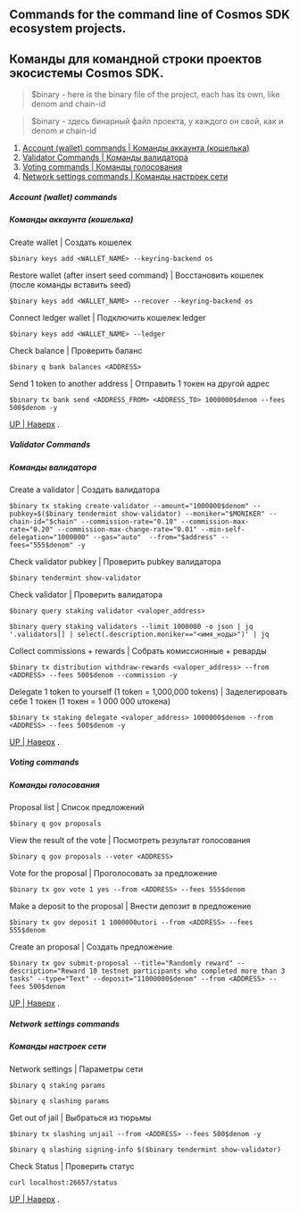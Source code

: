 ## Commands for the command line of Cosmos SDK ecosystem projects.
## Команды для командной строки проектов экосистемы Cosmos SDK.

> $binary - here is the binary file of the project, each has its own, like denom and chain-id
 
> $binary - здесь бинарный файл проекта, у каждого он свой, как и denom и chain-id

 1. [Account (wallet) commands | Команды аккаунта (кошелька)](https://github.com/Dimokus88/guides/blob/main/Cosmos%20SDK/COMMAND.MD#account-wallet-commands)
 2. [Validator Commands | Команды валидатора](https://github.com/Dimokus88/guides/blob/main/Cosmos%20SDK/COMMAND.MD#validator-commands)
 3. [Voting commands | Команды голосования](https://github.com/Dimokus88/guides/blob/main/Cosmos%20SDK/COMMAND.MD#voting-commands)
 4. [Network settings commands | Команды настроек сети](https://github.com/Dimokus88/guides/blob/main/Cosmos%20SDK/COMMAND.MD#network-settings-commands)
 
##### Account (wallet) commands
 
##### Команды аккаунта (кошелька)

Create wallet | Cоздать кошелек

```
$binary keys add <WALLET_NAME> --keyring-backend os
```

Restore wallet (after insert seed command) | Восстановить кошелек (после команды вставить seed)

```
$binary keys add <WALLET_NAME> --recover --keyring-backend os
```

Connect ledger wallet | Подключить кошелек ledger

```
$binary keys add <WALLET_NAME> --ledger 
```

Check balance | Проверить баланс

```
$binary q bank balances <ADDRESS>
```

Send 1 token to another address | Отправить 1 токен на другой адрес

```
$binary tx bank send <ADDRESS_FROM> <ADDRESS_TO> 1000000$denom --fees 500$denom -y
```

[UP | Наверх](https://github.com/Dimokus88/guides/blob/main/Cosmos%20SDK/COMMAND.MD#commands-for-the-command-line-of-cosmos-sdk-ecosystem-projects) .

##### Validator Commands
##### Команды валидатора

Create a validator | Создать валидатора

```
$binary tx staking create-validator --amount="1000000$denom" --pubkey=$($binary tendermint show-validator) --moniker="$MONIKER"	--chain-id="$chain"	--commission-rate="0.10" --commission-max-rate="0.20" --commission-max-change-rate="0.01" --min-self-delegation="1000000" --gas="auto"	--from="$address" --fees="555$denom" -y
```

Check validator pubkey | Проверить pubkey валидатора

```
$binary tendermint show-validator
```

Check validator | Проверить валидатора

```
$binary query staking validator <valoper_address>
```

```
$binary query staking validators --limit 1000000 -o json | jq '.validators[] | select(.description.moniker=="<имя_ноды>")' | jq
```
  
Collect commissions + rewards | Собрать комиссионные + реварды

```
$binary tx distribution withdraw-rewards <valoper_address> --from <ADDRESS> --fees 500$denom --commission -y
```

Delegate 1 token to yourself (1 token = 1,000,000 tokens) | Заделегировать себе  1 токен (1 токен = 1 000 000 uтокена)

```
$binary tx staking delegate <valoper_address> 1000000$denom --from <ADDRESS> --fees 500$denom -y
```

[UP | Наверх](https://github.com/Dimokus88/guides/blob/main/Cosmos%20SDK/COMMAND.MD#commands-for-the-command-line-of-cosmos-sdk-ecosystem-projects) .
  
##### Voting commands
##### Команды голосования
  
Proposal list | Список предложений

```
$binary q gov proposals
```
  
View the result of the vote | Посмотреть результат голосования

```
$binary q gov proposals --voter <ADDRESS>
```
  
Vote for the proposal | Проголосовать за предложение 

```
$binary tx gov vote 1 yes --from <ADDRESS> --fees 555$denom
```
  
Make a deposit to the proposal | Внести депозит в предложение

```
$binary tx gov deposit 1 1000000utori --from <ADDRESS> --fees 555$denom
```

Create an proposal | Создать предложение

```
$binary tx gov submit-proposal --title="Randomly reward" --description="Reward 10 testnet participants who completed more than 3 tasks" --type="Text" --deposit="11000000$denom" --from <ADDRESS> --fees 500$denom
```
  
[UP | Наверх](https://github.com/Dimokus88/guides/blob/main/Cosmos%20SDK/COMMAND.MD#commands-for-the-command-line-of-cosmos-sdk-ecosystem-projects) .
  
  
##### Network settings commands

##### Команды настроек сети
  
Network settings | Параметры сети

```
$binary q staking params
```

```
$binary q slashing params
```

Get out of jail | Выбраться из тюрьмы

```
$binary tx slashing unjail --from <ADDRESS> --fees 500$denom -y
```

```
$binary q slashing signing-info $($binary tendermint show-validator)
```

Check Status | Проверить статус

```
curl localhost:26657/status
```

[UP | Наверх](https://github.com/Dimokus88/guides/blob/main/Cosmos%20SDK/COMMAND.MD#commands-for-the-command-line-of-cosmos-sdk-ecosystem-projects) .
